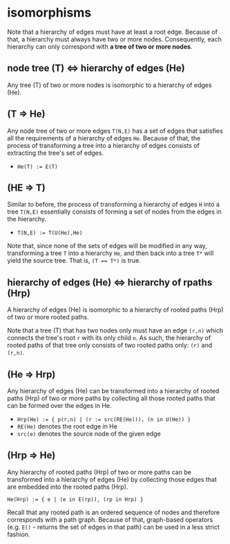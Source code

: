 
<!-- ======================================================================= -->
# isomorphisms

Note that a hierarchy of edges must have at least a root edge. Because of that,
a hierarchy must always have two or more nodes. Consequently, each hierarchy
can only correspond with **a tree of two or more nodes**.

<!-- ======================================================================= -->
## node tree (T) <=> hierarchy of edges (He)

Any tree (T) of two or more nodes is isomorphic to a hierarchy of edges (He).

<!-- ======================================================================= -->
## (T => He)

Any node tree of two or more edges `T(N,E)` has a set of edges that satisfies
all the requirements of a hierarchy of edges `He`. Because of that, the process
of transforming a tree into a hierarchy of edges consists of extracting the
tree's set of edges.

* `He(T) := E(T)`

<!-- ======================================================================= -->
## (HE => T)

Similar to before, the process of transforming a hierarchy of edges `H` into a
tree `T(N,E)` essentially consists of forming a set of nodes from the edges in
the hierarchy.

* `T(N,E) := T(U(He),He)`

Note that, since none of the sets of edges will be modified in any way,
transforming a tree `T` into a hierarchy `He`, and then back into a tree `T*`
will yield the source tree. That is, `(T == T*)` is true.

<!-- ======================================================================= -->
## hierarchy of edges (He) <=> hierarchy of rpaths (Hrp)

A hierarchy of edges (He) is isomorphic to a hierarchy of rooted paths (Hrp)
of two or more rooted paths.

Note that a tree (T) that has two nodes only must have an edge `(r,n)` which
connects the tree's root `r` with its only child `n`. As such, the hierarchy
of rooted paths of that tree only consists of two rooted paths only:
`(r)` and `(r,n)`.

<!-- ======================================================================= -->
## (He => Hrp)

Any hierarchy of edges (He) can be transformed into a hierarchy of rooted
paths (Hrp) of two or more paths by collecting all those rooted paths that
can be formed over the edges in He.

* `Hrp(He) := { p(r,n) | (r := src(RE(He))), (n in U(He)) }`
* `RE(He)` denotes the root edge in He
* `src(e)` denotes the source node of the given edge

<!-- ======================================================================= -->
## (Hrp => He)

Any hierarchy of rooted paths (Hrp) of two or more paths can be transformed
into a hierarchy of edges (He) by collecting those edges that are embedded
into the rooted paths (Hrp).

`He(Hrp) := { e | (e in E(rp)), (rp in Hrp) }`

Recall that any rooted path is an ordered sequence of nodes and therefore
corresponds with a path graph. Because of that, graph-based operators (e.g.
`E()` - returns the set of edges in that path) can be used in a less strict
fashion.
